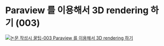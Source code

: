 # Paraview 를 이용해서 3D rendering 하기 (003)
[![논문 작성시 꿀팁-003 Paraview 를 이용해서 3D rendering 하기](https://i.ytimg.com/vi/TiSQYJzjyW4/sddefault.jpg)](https://www.youtube.com/watch?v=TiSQYJzjyW4)